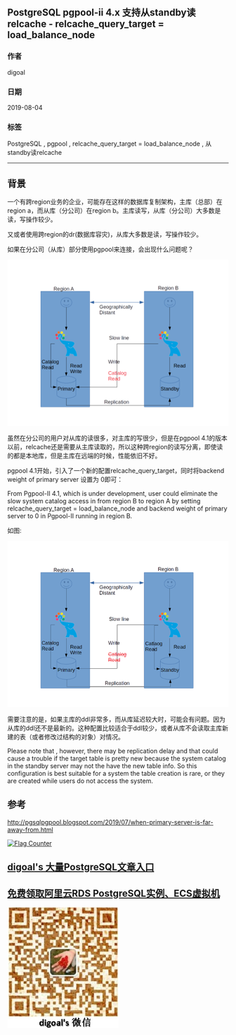 ## PostgreSQL pgpool-ii 4.x 支持从standby读relcache - relcache_query_target = load_balance_node      
                                                                                                                                                                  
### 作者                                                                                                                                                                  
digoal                                                                                                                                                                  
                                                                                                                                                                  
### 日期                                                                                                                                                                  
2019-08-04                                                                                                                                                                   
                                                                                                                                                                  
### 标签                                                                                                                                                                  
PostgreSQL , pgpool , relcache_query_target = load_balance_node , 从standby读relcache  
                                                                                 
----                                                                                                                                                            
                                                                                                                                                              
## 背景           
一个有跨region业务的企业，可能存在这样的数据库复制架构，主库（总部）在region a，而从库（分公司）在region b。主库读写，从库（分公司）大多数是读，写操作较少。  
  
又或者使用跨region的dr(数据库容灾)，从库大多数是读，写操作较少。  
  
如果在分公司（从库）部分使用pgpool来连接，会出现什么问题呢？  
  
![pic](20190804_01_pic_001.png)  
  
虽然在分公司的用户对从库的读很多，对主库的写很少，但是在pgpool 4.1的版本以前，relcache还是需要从主库读取的，所以这种跨region的读写分离，即使读的都是本地库，但是主库在远端的时候，性能依旧不好。  
  
pgpool 4.1开始，引入了一个新的配置relcache_query_target，同时将backend weight of primary server 设置为 0即可：  
  
From Pgpool-II 4.1,  which is under development, user could eliminate the slow system catalog access in from region B to region A by setting relcache_query_target = load_balance_node and backend weight of primary server to 0 in Pgpool-II running in region B.  
  
如图:  
  
![pic](20190804_01_pic_002.png)  
    
需要注意的是，如果主库的ddl非常多，而从库延迟较大时，可能会有问题。因为从库的ddl还不是最新的。这种配置比较适合于ddl较少，或者从库不会读取主库新建的表（或者修改过结构的对象）对情况。    
  
Please note that , however, there may be replication delay and that could cause a trouble if the target table is pretty new because the system catalog in the standby server may not the have the new table info. So this configuration is best suitable for a system the table creation is rare, or they are created while users do not access the system.  
    
## 参考  
http://pgsqlpgpool.blogspot.com/2019/07/when-primary-server-is-far-away-from.html  
    
  
<a rel="nofollow" href="http://info.flagcounter.com/h9V1"  ><img src="http://s03.flagcounter.com/count/h9V1/bg_FFFFFF/txt_000000/border_CCCCCC/columns_2/maxflags_12/viewers_0/labels_0/pageviews_0/flags_0/"  alt="Flag Counter"  border="0"  ></a>  
  
  
## [digoal's 大量PostgreSQL文章入口](https://github.com/digoal/blog/blob/master/README.md "22709685feb7cab07d30f30387f0a9ae")
  
  
## [免费领取阿里云RDS PostgreSQL实例、ECS虚拟机](https://free.aliyun.com/ "57258f76c37864c6e6d23383d05714ea")
  
  
![digoal's weixin](../pic/digoal_weixin.jpg "f7ad92eeba24523fd47a6e1a0e691b59")
  
